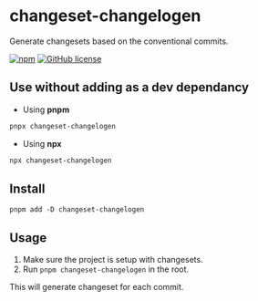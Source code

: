 # changeset-changelogen

Generate changesets based on the conventional commits.

[![npm](https://img.shields.io/npm/v/changeset-changelogen.svg)](https://www.npmjs.com/package/changeset-changelogen)
[![GitHub license](https://img.shields.io/badge/license-MIT-blue.svg)](https://raw.githubusercontent.com/SettingDust/changeset-changelogen/master/LICENSE)

## Use without adding as a dev dependancy

- Using **pnpm**

```sh
pnpx changeset-changelogen
```

- Using **npx**

```sh
npx changeset-changelogen
```

## Install

```
pnpm add -D changeset-changelogen
```

## Usage

1. Make sure the project is setup with changesets.
2. Run `pnpm changeset-changelogen` in the root.

This will generate changeset for each commit.
